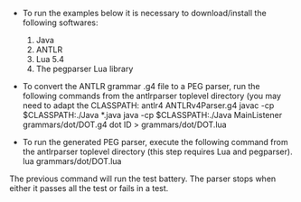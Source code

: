 - To run the examples below it is necessary to download/install the following softwares:
  1. Java
  2. ANTLR
  3. Lua 5.4
  4. The pegparser Lua library

- To convert the ANTLR grammar .g4 file to a PEG parser, run the following commands from the antlrparser toplevel directory (you may need to adapt the CLASSPATH:
antlr4 ANTLRv4Parser.g4
javac -cp $CLASSPATH:./Java *.java 
java -cp $CLASSPATH:./Java MainListener grammars/dot/DOT.g4 dot ID > grammars/dot/DOT.lua

- To run the generated PEG parser, execute the following command from the antlrparser toplevel directory (this step requires Lua and pegparser).
lua grammars/dot/DOT.lua

The previous command will run the test battery.
The parser stops when either it passes all the test or fails in a test.
